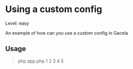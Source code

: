 # Using a custom config

Level: easy

An example of how can you use a custom config in Gacela

## Usage

> php app.php 1 2 3 4 5
